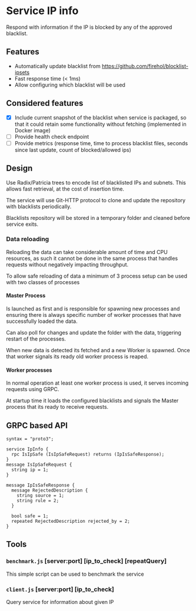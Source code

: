 # Service IP info

Respond with information if the IP is blocked by any of the approved blacklist.

## Features

- Automatically update blacklist from https://github.com/firehol/blocklist-ipsets 
- Fast response time (< 1ms)
- Allow configuring which blacklist will be used 

## Considered features

- [x] Include current snapshot of the blacklist when service is packaged, so that it could retain some functionality without fetching (implemented in Docker image)
- [ ] Provide health check endpoint
- [ ] Provide metrics (response time, time to process blacklist files, seconds since last update, count of blocked/allowed ips)

## Design 

Use Radix/Patricia trees to encode list of blacklisted IPs and subnets. This allows fast retrieval, at the cost of insertion time.

The service will use Git-HTTP protocol to clone and update the repository with blacklists periodically.

Blacklists repository will be stored in a temporary folder and cleaned before service exits.

### Data reloading

Reloading the data can take considerable amount of time and CPU resources, as such it cannot be done in the same process that handles
requests without negatively impacting throughput.

To allow safe reloading of data a minimum of 3 process setup can be used with two classes of processes

#### Master Process

Is launched as first and is responsible for spawning new processes and ensuring there is always specific number of worker processes that have successfully loaded the data.

Can also poll for changes and update the folder with the data, triggering restart of the processes.

When new data is detected its fetched and a new Worker is spawned. Once that worker signals its ready old worker process is reaped.

#### Worker processes

In normal operation at least one worker process is used, it serves incoming requests using GRPC.

At startup time it loads the configured blacklists and signals the Master process that its ready to receive requests.

## GRPC based API

```proto3
syntax = "proto3";

service IpInfo {
  rpc IsIpSafe (IsIpSafeRequest) returns (IpIsSafeResponse);
}
message IsIpSafeRequest {
  string ip = 1;
}

message IpIsSafeResponse {
  message RejectedDescription {
    string source = 1;
    string rule = 2;
  }

  bool safe = 1;
  repeated RejectedDescription rejected_by = 2;
}

```

## Tools

### `benchmark.js` [server:port] [ip_to_check] [repeatQuery]

This simple script can be used to benchmark the service

### `client.js` [server:port] [ip_to_check]

Query service for information about given IP
